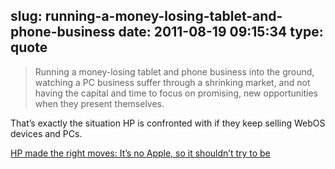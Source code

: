 slug: running-a-money-losing-tablet-and-phone-business
date: 2011-08-19 09:15:34
type: quote
---

> Running a money-losing tablet and phone business into the ground, watching a PC business suffer through a shrinking market, and not having the capital and time to focus on promising, new opportunities when they present themselves.

That’s exactly the situation HP is confronted with if they keep selling WebOS devices and PCs.

 [HP made the right moves: It’s no Apple, so it shouldn’t try to be](http://www.splatf.com/2011/08/hp-apple/)
